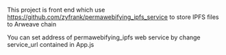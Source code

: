 This project is front end which use https://github.com/zyfrank/permawebifying_ipfs_service to store IPFS files to Arweave chain 

You can set address of permawebifying_ipfs web service by change service_url contained in App.js


